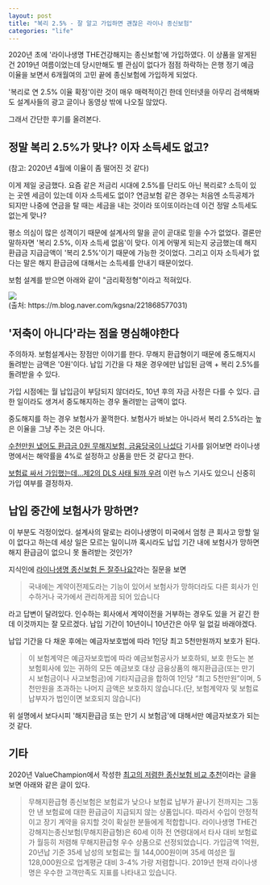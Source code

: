```yaml
---
layout: post
title: "복리 2.5% - 잘 알고 가입하면 괜찮은 라이나 종신보험"
categories: "life"
---
```


2020년 초에 '라이나생명 THE건강해지는 종신보험'에 가입하였다. 이 상품을 알게된 건 2019년 여름이었는데 당시만해도 별 관심이 없다가 점점 하락하는 은행 정기 예금 이율을 보면서 6개월여의 고민 끝에 종신보험에 가입하게 되었다.

'복리로 연 2.5% 이율 확정'이란 것이 매우 매력적이긴 한데 인터넷을 아무리 검색해봐도 설계사들의 광고 글이나 동영상 밖에 나오질 않았다.

그래서 간단한 후기를 올려본다.

## 정말 복리 2.5%가 맞나? 이자 소득세도 없고?

(참고: 2020년 4월에 이율이 좀 떨어진 것 같다)

이게 제일 궁금했다. 요즘 같은 저금리 시대에 2.5%를 단리도 아닌 복리로? 소득이 있는 곳엔 세금이 있는데 이자 소득세도 없이? 연금보험 같은 경우는 처음엔 소득공제가 되지만 나중에 연금을 탈 때는 세금을 내는 것이라 또이또이라는데 이건 정말 소득세도 없는게 맞나?

평소 의심이 많은 성격이기 때문에 설계사의 말을 곧이 곧대로 믿을 수가 없었다. 결론만 말하자면 '복리 2.5%, 이자 소득세 없음'이 맞다. 이게 어떻게 되는지 궁금했는데 해지 환급금 지급금액이 '복리 2.5%'이기 때문에 가능한 것이었다. 그리고 이자 소득세가 없다는 말은 해지 환급금에 대해서는 소득세를 안내기 때문이었다.

보험 설계를 받으면 아래와 같이 "금리확정형"이라고 적혀있다.

<img src="https://i.imgur.com/ZpZQ8XR.png">
<BR>
(출처: https://m.blog.naver.com/kgsna/221868577031)

## '저축이 아니다'라는 점을 명심해야한다

주의하자. 보험설계사는 장점만 이야기를 한다. 무해지 환급형이기 때문에 중도해지시 돌려받는 금액은 '0원'이다. 납입 기간을 다 채운 경우에만 납입된 금액 + 복리 2.5%를 돌려받을 수 있다.

가입 시점에는 월 납입금이 부담되지 않더라도, 10년 후의 자금 사정은 다를 수 있다. 급한 일이라도 생겨서 중도해지하는 경우 돌려받는 금액이 없다.

중도해지를 하는 경우 보험사가 꿀꺽한다. 보험사가 바보는 아니라서 복리 2.5%라는 높은 이율을 그냥 주는 것은 아니다.

[수천만원 냈어도 환급금 0원 무해지보험, 금융당국이 나섰다](https://m.news.naver.com/read.nhn?mode=LSD&mid=sec&sid1=101&oid=008&aid=0004308112) 기사를 읽어보면 라이나생명에서는 해약률을 4%로 설정하고 상품을 만든 것 같다고 한다.

[보험료 싸서 가입했는데…제2의 DLS 사태 될까 우려](https://m.news.naver.com/read.nhn?mode=LSD&mid=sec&sid1=101&oid=374&aid=0000196375) 이런 뉴스 기사도 있으니 신중히 가입 여부를 결정하자.

## 납입 중간에 보험사가 망하면?

이 부분도 걱정이었다. 설계사의 말로는 라이나생명이 미국에서 엄청 큰 회사고 망할 일이 없다고 하는데 세상 일은 모르는 일이니까 혹시라도 납입 기간 내에 보험사가 망하면 해지 환급금이 없으니 못 돌려받는 것인가?

지식인에 [라이나생명 종신보험 돈 잘주나요?](http://naver.me/G087fqcj)라는 질문을 보면

> 국내에는
> 계약이전제도라는 기능이 있어서
> 보험사가 망하더라도
> 다른 회사가 인수하거나
> 국가에서 관리하게끔 되어 있습니다

라고 답변이 달려있다. 인수하는 회사에서 계약이전을 거부하는 경우도 있을 거 같긴 한데 이것까지는 잘 모르겠다. 납입 기간이 10년이니 10년간은 아무 일 없길 바래야겠다.

납입 기간을 다 채운 후에는 예금자보호법에 따라 1인당 최고 5천만원까지 보호가 된다.

> 이 보험계약은 예금자보호법에 따라 예금보험공사가 보호하되, 보호 한도는 본 보험회사에 있는 귀하의 모든 예금보호 대상 금융상품의 해지환급금(또는 만기 시 보험금이나 사고보험금)에 기타지급금을 합하여 1인당 “최고 5천만원”이며, 5천만원을 초과하는 나머지 금액은 보호하지 않습니다.(단, 보험계약자 및 보험료납부자가 법인이면 보호되지 않습니다)

위 설명에서 보다시피 '해지환급금 또는 만기 시 보험금'에 대해서만 예금자보호가 되는 것 같다.

## 기타

2020년 ValueChampion에서 작성한 [최고의 저렴한 종신보험 비교 추천](https://www.valuechampion.co.kr/death-insurance/%EC%B5%9C%EA%B3%A0%EC%9D%98-%EC%A0%80%EB%A0%B4%ED%95%9C-%EC%A2%85%EC%8B%A0%EB%B3%B4%ED%97%98-%EB%B9%84%EA%B5%90-%EC%B6%94%EC%B2%9C)이라는 글을 보면 아래와 같은 글이 있다.

> 무해지환급형 종신보험은 보험료가 낮으나 보험료 납부가 끝나기 전까지는 그동안 낸 보험료에 대한 환급금이 지급되지 않는 상품입니다. 따라서 수입이 안정적이고 장기 계약을 유지할 것이 확실한 분들에게 적합합니다. 라이나생명 THE건강해지는종신보험(무해지환급형)은 60세 이하 전 연령대에서 타사 대비 보험료가 월등히 저렴해 무해지환급형 우수 상품으로 선정되었습니다. 가입금액 1억원, 20년납 기준 35세 남성의 보험료는 월 144,000원이며 35세 여성은 월 128,000원으로 업계평균 대비 3-4% 가량 저렴합니다. 2019년 현재 라이나생명은 우수한 고객만족도 지표를 나타내고 있습니다.
